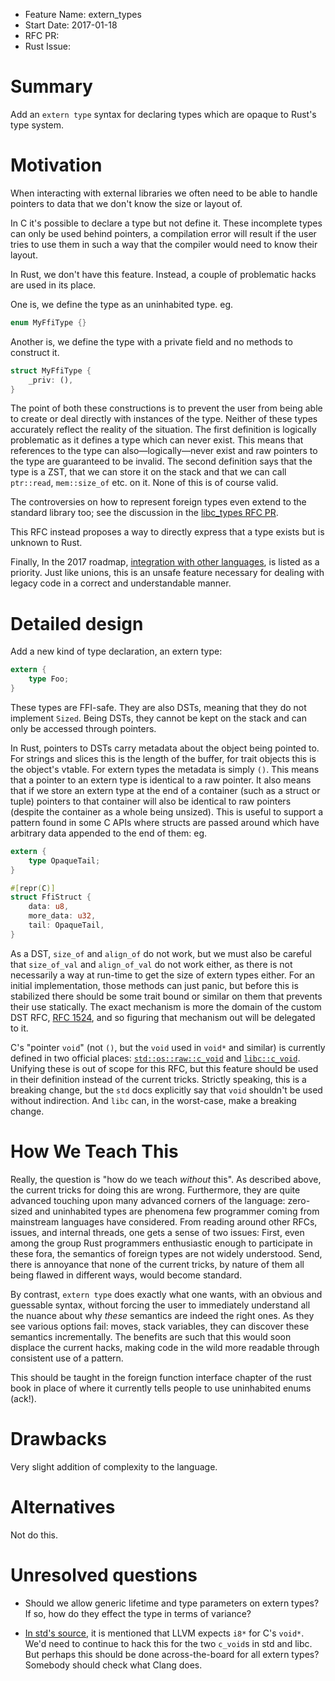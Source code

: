 - Feature Name: extern_types
- Start Date: 2017-01-18
- RFC PR: 
- Rust Issue: 

# Summary
[summary]: #summary

Add an `extern type` syntax for declaring types which are opaque to Rust's type
system.

# Motivation
[motivation]: #motivation

When interacting with external libraries we often need to be able to handle pointers to data that we don't know the size or layout of.

In C it's possible to declare a type but not define it.
These incomplete types can only be used behind pointers, a compilation error will result if the user tries to use them in such a way that the compiler would need to know their layout.

In Rust, we don't have this feature. Instead, a couple of problematic hacks are used in its place.

One is, we define the type as an uninhabited type. eg.

```rust
enum MyFfiType {}
```

Another is, we define the type with a private field and no methods to construct it.

```rust
struct MyFfiType {
    _priv: (),
}
```

The point of both these constructions is to prevent the user from being able to create or deal directly with instances of the type.
Neither of these types accurately reflect the reality of the situation.
The first definition is logically problematic as it defines a type which can never exist.
This means that references to the type can also—logically—never exist and raw pointers to the type are guaranteed to be
invalid.
The second definition says that the type is a ZST, that we can store it on the stack and that we can call `ptr::read`, `mem::size_of` etc. on it.
None of this is of course valid.

The controversies on how to represent foreign types even extend to the standard library too; see the discussion in the [libc_types RFC PR](https://github.com/rust-lang/rfcs/pull/1783).

This RFC instead proposes a way to directly express that a type exists but is unknown to Rust.

Finally, In the 2017 roadmap, [integration with other languages](https://github.com/rust-lang/rfcs/blob/master/text/1774-roadmap-2017.md#integration-with-other-languages), is listed as a priority.
Just like unions, this is an unsafe feature necessary for dealing with legacy code in a correct and understandable manner.

# Detailed design
[design]: #detailed-design

Add a new kind of type declaration, an extern type:

```rust
extern {
    type Foo;
}
```

These types are FFI-safe. They are also DSTs, meaning that they do not implement `Sized`. Being DSTs, they cannot be kept on the stack and can only be accessed through pointers.

In Rust, pointers to DSTs carry metadata about the object being pointed to.
For strings and slices this is the length of the buffer, for trait objects this is the object's vtable.
For extern types the metadata is simply `()`.
This means that a pointer to an extern type is identical to a raw pointer.
It also means that if we store an extern type at the end of a container (such as a struct or tuple) pointers to that container will also be identical to raw pointers (despite the container as a whole being unsized).
This is useful to support a pattern found in some C APIs where structs are passed around which have arbitrary data appended to the end of them: eg.

```rust
extern {
    type OpaqueTail;
}

#[repr(C)]
struct FfiStruct {
    data: u8,
    more_data: u32,
    tail: OpaqueTail,
}
```

As a DST, `size_of` and `align_of` do not work, but we must also be careful that `size_of_val` and `align_of_val` do not work either, as there is not necessarily a way at run-time to get the size of extern types either.
For an initial implementation, those methods can just panic, but before this is stabilized there should be some trait bound or similar on them that prevents their use statically.
The exact mechanism is more the domain of the custom DST RFC, [RFC 1524](https://github.com/rust-lang/rfcs/pull/1524), and so figuring that mechanism out will be delegated to it.

C's "pointer `void`" (not `()`, but the `void` used in `void*` and similar) is currently defined in two official places: [`std::os::raw::c_void`](https://doc.rust-lang.org/stable/std/os/raw/enum.c_void.html) and [`libc::c_void`](https://doc.rust-lang.org/libc/x86_64-unknown-linux-gnu/libc/enum.c_void.html).
Unifying these is out of scope for this RFC, but this feature should be used in their definition instead of the current tricks.
Strictly speaking, this is a breaking change, but the `std` docs explicitly say that `void` shouldn't be used without indirection.
And `libc` can, in the worst-case, make a breaking change.

# How We Teach This
[how-we-teach-this]: #how-we-teach-this

Really, the question is "how do we teach *without* this".
As described above, the current tricks for doing this are wrong.
Furthermore, they are quite advanced touching upon many advanced corners of the language: zero-sized and uninhabited types are phenomena few programmer coming from mainstream languages have considered.
From reading around other RFCs, issues, and internal threads, one gets a sense of two issues:
First, even among the group Rust programmers enthusiastic enough to participate in these fora, the semantics of foreign types are not widely understood.
Send, there is annoyance that none of the current tricks, by nature of them all being flawed in different ways, would become standard.

By contrast, `extern type` does exactly what one wants, with an obvious and guessable syntax, without forcing the user to immediately understand all the nuance about why *these* semantics are indeed the right ones.
As they see various options fail: moves, stack variables, they can discover these semantics incrementally.
The benefits are such that this would soon displace the current hacks, making code in the wild more readable through consistent use of a pattern.

This should be taught in the foreign function interface chapter of the rust book in place of where it currently tells people to use uninhabited enums (ack!).

# Drawbacks
[drawbacks]: #drawbacks

Very slight addition of complexity to the language.

# Alternatives
[alternatives]: #alternatives

Not do this.

# Unresolved questions
[unresolved]: #unresolved-questions

- Should we allow generic lifetime and type parameters on extern types?
  If so, how do they effect the type in terms of variance?

- [In std's source](https://github.com/rust-lang/rust/blob/164619a8cfe6d376d25bd3a6a9a5f2856c8de64d/src/libstd/os/raw.rs#L59-L64), it is mentioned that LLVM expects `i8*` for C's `void*`.
  We'd need to continue to hack this for the two `c_void`s in std and libc.
  But perhaps this should be done across-the-board for all extern types?
  Somebody should check what Clang does.
